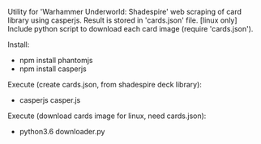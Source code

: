 Utility for 'Warhammer Underworld: Shadespire' web scraping of card library using casperjs. Result is stored in 'cards.json' file. [linux only] Include python script to download each card image (require 'cards.json').


Install:
- npm install phantomjs
- npm install casperjs


Execute (create cards.json, from shadespire deck library):
- casperjs casper.js


Execute (download cards image for linux, need cards.json):
- python3.6 downloader.py
